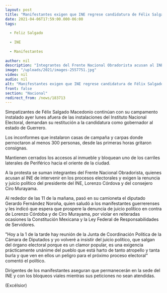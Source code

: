 ```yaml
---
layout: post
title: "Manifestantes exigen que INE regrese candidatura de Félix Salgado"
date: 2021-04-06T17:59:00.000-06:00
tags:
  
  - Feliz Salgado
  
  - INE
  
  - Manifestantes
  
author: nil
description: "Integrantes del Frente Nacional Obradorista acusan al INE de intervenir en los procesos electorales y exigen la renuncia y juicio político de Lorenzo Córdova y Ciro Murayama"
image: "/uploads/2021/images-2557751.jpg"
video: nil
audio: nil
alt: "Manifestantes exigen que INE regrese candidatura de Félix Salgado"
front: false
section: "Nacional"
redirect_from: /news/183713
---
```


Simpatizantes de Félix Salgado Macedonio continúan con su campamento instalado ayer lunes afuera de las instalaciones del Instituto Nacional Electoral, demandan su restitución a la candidatura como gobernador al estado de Guerrero.

Los inconformes que instalaron casas de campaña y carpas donde pernoctaron al menos 300 personas, desde las primeras horas gritaron consignas.

Mantienen cerrados los accesos al inmueble y bloquean uno de los carriles laterales de Periférico hacia el oriente de la ciudad.

A la protesta se suman integrantes del Frente Nacional Obradorista, quienes acusan al INE de intervenir en los procesos electorales y exigen la renuncia y juicio político del presidente del INE, Lorenzo Córdova y del consejero Ciro Murayama.

Al rededor de las 11 de la mañana, pasó en su camioneta el diputado Gerardo Fernández Noroña, quien saludó a los manifestantes guerrerenses y les indicó que espera que prospere la denuncia de juicio político en contra de Lorenzo Córdoba y de Ciro Murayama, por violar en reiteradas ocasiones la Constitución Mexicana y la Ley Federal de Responsabilidades de Servidores.

"Hoy a la 1 de la tarde hay reunión de la Junta de Coordinación Política de la Cámara de Diputados y yo volveré a insistir del juicio político, que salgan del órgano electoral porque es un clamor popular, es una exigencia prácticamente unánime del pueblo que está harto de tanto atropello y tanta burla y que ven en ellos un peligro para el próximo proceso electoral" comentó el político.

Dirigentes de los manifestantes aseguran que permanecerán en la sede del INE y con los bloqueos viales mientras sus peticiones no sean atendidas.

(Excélsior)